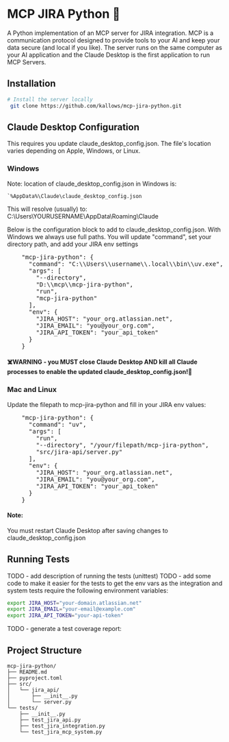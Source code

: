 # MCP JIRA Python 🚀

A Python implementation of an MCP server for JIRA integration. MCP is a communication protocol designed to provide tools to your AI and keep your data secure (and local if you like). The server runs on the same computer as your AI application and the Claude Desktop is the first application to run MCP Servers.

## Installation

```bash
# Install the server locally
 git clone https://github.com/kallows/mcp-jira-python.git 
```
## Claude Desktop Configuration
This requires you update claude_desktop_config.json. The file's location varies depending on Apple, Windows, or Linux.
 
### Windows
Note: location of claude_desktop_config.json in Windows is:
```
`%AppData%\Claude\claude_desktop_config.json
```
This will resolve (usually) to: 
C:\Users\YOURUSERNAME\AppData\Roaming\Claude

Below is the configuration block to add to claude_desktop_config.json.
With Windows we always use full paths. You will update "command", set your directory path, and add your JIRA env settings
<pre>
    "mcp-jira-python": {
      "command": "C:\\Users\\username\\.local\\bin\\uv.exe",
      "args": [
        "--directory",
        "D:\\mcp\\mcp-jira-python",
        "run",
        "mcp-jira-python"
      ],
      "env": {
        "JIRA_HOST": "your_org.atlassian.net",
        "JIRA_EMAIL": "you@your_org.com",
        "JIRA_API_TOKEN": "your_api_token"
      }      
    }
</pre>
#### ☠️WARNING - you MUST close Claude Desktop AND kill all Claude processes to enable the updated claude_desktop_config.json!😬

### Mac and Linux
Update the filepath to mcp-jira-python and fill in your JIRA env values:
<pre>
    "mcp-jira-python": {
      "command": "uv",
      "args": [
        "run",
        "--directory", "/your/filepath/mcp-jira-python",
        "src/jira-api/server.py"
      ],
      "env": {
        "JIRA_HOST": "your_org.atlassian.net",
        "JIRA_EMAIL": "you@your_org.com",
        "JIRA_API_TOKEN": "your_api_token"
      }      
    }
</pre>

#### Note:
You must restart Claude Desktop after saving changes to claude_desktop_config.json

## Running Tests    
TODO - add description of running the tests (unittest)
TODO - add some code to make it easier for the tests to get the env vars as the integration and system tests require the following environment variables:

```bash
export JIRA_HOST="your-domain.atlassian.net"
export JIRA_EMAIL="your-email@example.com"
export JIRA_API_TOKEN="your-api-token"
```
TODO - generate a test coverage report:

## Project Structure

```
mcp-jira-python/
├── README.md
├── pyproject.toml
├── src/
│   └── jira_api/
│       ├── __init__.py
│       └── server.py
└── tests/
    ├── __init__.py
    ├── test_jira_api.py
    ├── test_jira_integration.py
    └── test_jira_mcp_system.py
```

